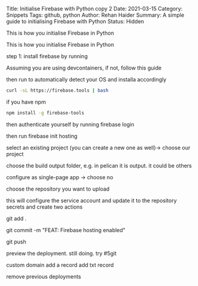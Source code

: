 Title: Initialise Firebase with Python copy 2
Date: 2021-03-15
Category: Snippets
Tags: github, python
Author: Rehan Haider
Summary: A simple guide to initialising Firebase with Python
Status: Hidden

This is how you initialise Firebase in Python

This is how you initialise Firebase in Python

step 1: install firebase by running 

Assuming you are using devcontainers, if not, follow this guide

then run to automatically detect your OS and installa accordingly

```bash
curl -sL https://firebase.tools | bash
```

if you have npm

```bash
npm install -g firebase-tools
```

then authenticate yourself by running firebase login

then run firebase init hosting 

select an existing project (you can create a new one as well)-> choose our project

choose the build output folder, e.g. in pelican it is output. it could be others

configure as single-page app -> choose no

choose the repository you want to upload

this will configure the service account and update it to the repository secrets and create two actions

git add .

git commit -m "FEAT: Firebase hosting enabled"

git push

preview the deployment. still doing. try #5git 

custom domain
add a record
add txt record

remove previous deployments